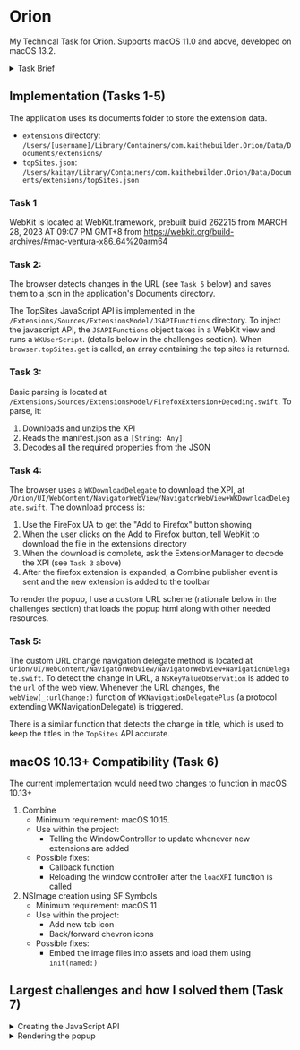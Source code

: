 # Orion

My Technical Task for Orion. Supports macOS 11.0 and above, developed on macOS 13.2.

<details>
<summary>Task Brief</summary>
Copied from the Orion Engineering Task PDF

1. For this project you will download, compile WebKit and then use the compiled version in your project.

2. Implement topSites web extensions API on top of Webkit.

3. Implement basic parsing of a Firefox extension package so you are able to process it when downloaded.

4. When this browser visits https://addons.mozilla.org/en-US/firefox/addon/top-sites-button/, the user 
should be able to directly install the extension from the site by clicking the “Add to Firefox” button 
(as if the user is visiting it from a Firefox browser).
The browser will then handle downloading and ‘installing’ the extension. The installed extension will 
be visible in the browser as a button on the toolbar and clicking it will render the extension output 
as in Firefox (basically show the list of top sites you visit).

5. Implement a custom WebKit navigation delegate method which will be fired every time when navigation 
changes (including manipulated navigation through History API). For example, addons.mozilla.org uses the 
history API to manipulate the current URL to navigate internal pages, which isn’t supported by the 
existing "decidePolicyFor navigationAction" delegate method. Use that custom navigation delegate method 
to make sure all navigated URLs are served for topSites API.

6. What would you need to change to make this compatible with macOS 10.13?

7. Describe the biggest challenges you faced and how you solved them in the readme.
</details> 

## Implementation (Tasks 1-5)

The application uses its documents folder to store the extension data.
- `extensions` directory: `/Users/[username]/Library/Containers/com.kaithebuilder.Orion/Data/Documents/extensions/`
- `topSites.json`: `/Users/kaitay/Library/Containers/com.kaithebuilder.Orion/Data/Documents/extensions/topSites.json`

### Task 1
WebKit is located at WebKit.framework, prebuilt build 262215 from MARCH 28, 2023 AT 09:07 PM GMT+8 from 
https://webkit.org/build-archives/#mac-ventura-x86_64%20arm64

### Task 2: 
The browser detects changes in the URL (see `Task 5` below) and saves them to a json in the application's Documents directory.

The TopSites JavaScript API is implemented in the `/Extensions/Sources/ExtensionsModel/JSAPIFunctions` directory.
To inject the javascript API, the `JSAPIFunctions` object takes in a WebKit view and runs a `WKUserScript`. (details below in 
the challenges section). When `browser.topSites.get` is called, an array containing the top sites is returned. 

### Task 3: 
Basic parsing is located at `/Extensions/Sources/ExtensionsModel/FirefoxExtension+Decoding.swift`. To parse, it:
1. Downloads and unzips the XPI
2. Reads the manifest.json as a `[String: Any]`
3. Decodes all the required properties from the JSON

### Task 4: 
The browser uses a `WKDownloadDelegate` to download the XPI, at `/Orion/UI/WebContent/NavigatorWebView/NavigatorWebView+WKDownloadDelegate.swift`.
The download process is:
1. Use the FireFox UA to get the "Add to Firefox" button showing
2. When the user clicks on the Add to Firefox button, tell WebKit to download the file in the extensions directory
3. When the download is complete, ask the ExtensionManager to decode the XPI (see `Task 3` above)
4. After the firefox extension is expanded, a Combine publisher event is sent and the new extension is added to the toolbar

To render the popup, I use a custom URL scheme (rationale below in the challenges section) that loads the popup html 
along with other needed resources. 

### Task 5: 
The custom URL change navigation delegate method is located at `Orion/UI/WebContent/NavigatorWebView/NavigatorWebView+NavigationDelegate.swift`.
To detect the change in URL, a `NSKeyValueObservation` is added to the `url` of the web view. Whenever the URL changes,
the `webView(_:urlChange:)` function of `WKNavigationDelegatePlus` (a protocol extending WKNavigationDelegate) is triggered.

There is a similar function that detects the change in title, which is used to keep the titles in the `TopSites` API accurate.

## macOS 10.13+ Compatibility (Task 6)
The current implementation would need two changes to function in macOS 10.13+
1. Combine
    - Minimum requirement: macOS 10.15.
    - Use within the project:
        - Telling the WindowController to update whenever new extensions are added
    - Possible fixes:
        - Callback function
        - Reloading the window controller after the `loadXPI` function is called
2. NSImage creation using SF Symbols
    - Minimum requirement: macOS 11
    - Use within the project:
        - Add new tab icon
        - Back/forward chevron icons
    - Possible fixes:
        - Embed the image files into assets and load them using `init(named:)`

## Largest challenges and how I solved them (Task 7)

<details>
<summary>Creating the JavaScript API</summary>

**Problem**:
I needed a way to add a JavaScript API into WebKit. I explored two solutions:
1. Modifying webkit to add the `browser` object
2. Injecting JavaScript code

For the first solution, I tried to mirror the built in JavaScript `JSON` object, as `browser` would behave similarly. 
I managed to get it initialised, however I could not figure out how to communicate with the main application.

For the second solution, I created the API by assigning `browser.topSites.get` to a function. To communicate with the main app, 
I explored two more solutions:
1. By using a `WKScriptMessageHandler`, JavaScript can communicate with the main app by calling 
`window.webkit.messageHandlers.logHandler.postMessage("message")`. This is the approach that I use for the `captureLog` function.
However, it does not return a value, and therefore could not be used for the `topSites` API
2. By using the `WKUIDelegate` to hijack `prompt` objects. Since the `prompt` function is synchronous and blocks execution until 
its completion handler is executed, it allows for easy request-response requests from JavaScript to Swift.

**Solution**: 
The injected JavaScript contains a few javascript functions:
- `captureLog`: which redirects `console.log` messages to the Xcode console
- `queryNativeCode`: which provides the application with a function name and its parameters, and returns the application's response
- `getTopSites`: gets a list of the top sites from the application
- `getStorageLocal`: determines if the current tab is a new (empty) tab or not
- `openNewTab` and `updateCurrentTab`: create a new tab or change the current tab's url to a URL

The `queryNativeCode` function works by calling the `prompt` function (usually used for confirmation popups). The
object contains a `payload`, which includes an identifier to identify it as a native code query, along with the function its
attempting to call and optionally some arguments. When a `queryNativeCode` is called, the browser intercepts the prompt via a
`WKScriptMessageHandler`. It then determines which function to call, decodes the arguments, and runs the completion handler with
the returned result. 

</details>

<details>
<summary>Rendering the popup</summary>

**Problem**:

When the raw `file` url is used, there are issues. For example, take the following file structure
```
/path/to/extension/
    ├─ popup/
    ├─ panel.html
    ├─ panel.js
```
In this example, to load panel.html, the URL would be `file:///path/to/extension/popup/panel.html`

Within panel.html, it has the following html element: `<script src="/popup/panel.js"></script>`.
The expected file to load is `file:///path/to/extension/popup/panel.js`. However, since the "root" in this
system is not `/path/to/extension` but rather the root of the computer (`/`), the URL that WebKit attempts to load is
`file:///popup/panel.js`, which will not exist.

**Solution**:

The solution I settled on uses a custom URL scheme, namely `firefox-extension`. The file url above would translate to
`firefox-extension://[extension id]/popup/panel.html`. The ``ExtensionWebViewController``
intercepts this request via `WKURLSchemeHandler`, and supplies webkit with the contents of the correct file.

In this new system, `<script src="/popup/panel.js"></script>` would be correctly loaded as
`firefox-extension://[extension id]/popup/panel.js`.

I tried to use WebKit's' `loadFileURL` function that takes an optional `allowingReadAccessTo` URL. However, this approach
did not work.
</details>
